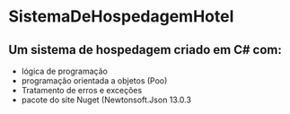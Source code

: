 # SistemaDeHospedagemHotel
## Um sistema de hospedagem criado em C# com: 
 - lógica de programação
 - programação orientada a objetos (Poo)
 - Tratamento de erros e exceções
 - pacote do site Nuget (Newtonsoft.Json 13.0.3

